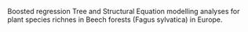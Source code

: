 Boosted regression Tree and Structural Equation modelling analyses for plant species richnes in Beech forests (Fagus sylvatica) 
in Europe.
